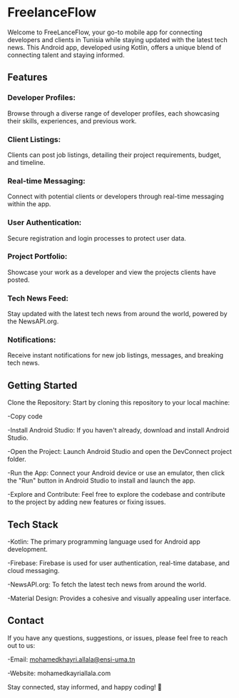 # FreelanceFlow
Welcome to FreeLanceFlow, your go-to mobile app for connecting developers and clients in Tunisia while staying updated with the latest tech news.
This Android app, developed using Kotlin, offers a unique blend of connecting talent and staying informed.

## Features
### Developer Profiles:
Browse through a diverse range of developer profiles, each showcasing their skills, experiences, and previous work.

### Client Listings: 
Clients can post job listings, detailing their project requirements, budget, and timeline.

### Real-time Messaging: 
Connect with potential clients or developers through real-time messaging within the app.

### User Authentication: 
Secure registration and login processes to protect user data.

### Project Portfolio: 
Showcase your work as a developer and view the projects clients have posted.

### Tech News Feed:
Stay updated with the latest tech news from around the world, powered by the NewsAPI.org.

### Notifications: 
Receive instant notifications for new job listings, messages, and breaking tech news.

## Getting Started
Clone the Repository: Start by cloning this repository to your local machine:


-Copy code

-Install Android Studio: If you haven't already, download and install Android Studio.

-Open the Project: Launch Android Studio and open the DevConnect project folder.

-Run the App: Connect your Android device or use an emulator, then click the "Run" button in Android Studio to install and launch the app.

-Explore and Contribute: Feel free to explore the codebase and contribute to the project by adding new features or fixing issues.

## Tech Stack
-Kotlin: The primary programming language used for Android app development.

-Firebase: Firebase is used for user authentication, real-time database, and cloud messaging.

-NewsAPI.org: To fetch the latest tech news from around the world.

-Material Design: Provides a cohesive and visually appealing user interface.

## Contact

If you have any questions, suggestions, or issues, please feel free to reach out to us:

-Email: mohamedkhayri.allala@ensi-uma.tn

-Website: mohamedkayriallala.com

Stay connected, stay informed, and happy coding! 🚀
